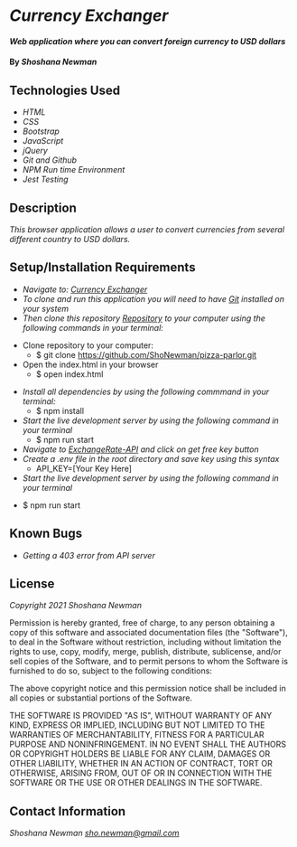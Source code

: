 # _Currency Exchanger_

#### _Web application where you can convert foreign currency to USD dollars_

#### By _**Shoshana Newman**_

## Technologies Used

* _HTML_
* _CSS_
* _Bootstrap_
* _JavaScript_
* _jQuery_
* _Git and Github_
* _NPM Run time Environment_
* _Jest Testing_

## Description

_This browser application allows a user to convert currencies from several different country to USD dollars._

## Setup/Installation Requirements

* _Navigate to: [Currency Exchanger](https://github.com/ShoNewman/currency-exchanger.git "Currency Exchanger")_
* _To clone and run this application you will need to have [Git](https://git-scm.com/"Git" "Git") installed on your system_
* _Then clone this repository [Repository](https://github.com/ShoNewman/currency-exchanger.git "Repository") to your computer using the following commands in your terminal:_
- Clone repository to your computer:
  - $ git clone https://github.com/ShoNewman/pizza-parlor.git
- Open the index.html in your browser
  - $ open index.html
* _Install all dependencies by using the following commmand in your terminal:_
  - $ npm install
* _Start the live development server by using the following command in your terminal_
  - $ npm run start
* _Navigate to [ExchangeRate-API](https://www.exchangerate-api.com/docs/overview "ExchangeRate-API") and click on get free key button_
* _Create a .env file in the root directory and save key using this syntax_
  - API_KEY=[Your Key Here]
* _Start the live development server by using the following command in your terminal_
- $ npm run start


## Known Bugs

* _Getting a 403 error from API server_

## License

_Copyright 2021 Shoshana Newman_

Permission is hereby granted, free of charge, to any person obtaining a copy of this software and associated documentation files (the "Software"), to deal in the Software without restriction, including without limitation the rights to use, copy, modify, merge, publish, distribute, sublicense, and/or sell copies of the Software, and to permit persons to whom the Software is furnished to do so, subject to the following conditions:

The above copyright notice and this permission notice shall be included in all copies or substantial portions of the Software.

THE SOFTWARE IS PROVIDED "AS IS", WITHOUT WARRANTY OF ANY KIND, EXPRESS OR IMPLIED, INCLUDING BUT NOT LIMITED TO THE WARRANTIES OF MERCHANTABILITY, FITNESS FOR A PARTICULAR PURPOSE AND NONINFRINGEMENT. IN NO EVENT SHALL THE AUTHORS OR COPYRIGHT HOLDERS BE LIABLE FOR ANY CLAIM, DAMAGES OR OTHER LIABILITY, WHETHER IN AN ACTION OF CONTRACT, TORT OR OTHERWISE, ARISING FROM, OUT OF OR IN CONNECTION WITH THE SOFTWARE OR THE USE OR OTHER DEALINGS IN THE SOFTWARE.


## Contact Information

_Shoshana Newman [sho.newman@gmail.com](mailto:sho.newman@gmail.com)_


